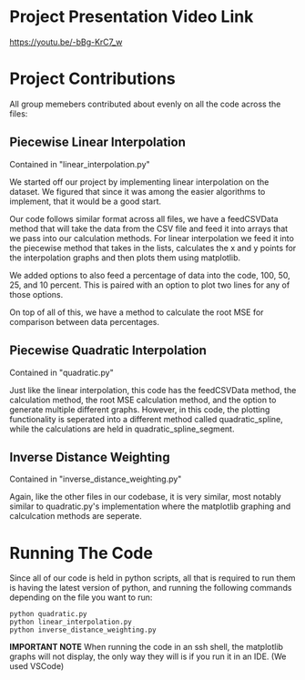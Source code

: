# Project Presentation Video Link
https://youtu.be/-bBg-KrC7_w

# Project Contributions
All group memebers contributed about evenly on all the code across the files:

## Piecewise Linear Interpolation
Contained in "linear_interpolation.py"

We started off our project by implementing linear interpolation on the dataset. We figured that since it was among the easier algorithms to implement, that it would be a good start.

Our code follows similar format across all files, we have a feedCSVData method that will take the data from the CSV file and feed it into arrays that we pass into our calculation methods. For linear interpolation we feed it into the piecewise method that takes in the lists, calculates the x and y points for the interpolation graphs and then plots them using matplotlib.

We added options to also feed a percentage of data into the code, 100, 50, 25, and 10 percent. This is paired with an option to plot two lines for any of those options.

On top of all of this, we have a method to calculate the root MSE for comparison between data percentages.

## Piecewise Quadratic Interpolation
Contained in "quadratic.py"

Just like the linear interpolation, this code has the feedCSVData method, the calculation method, the root MSE calculation method, and the option to generate multiple different graphs. However, in this code, the plotting functionality is seperated into a different method called quadratic_spline, while the calculations are held in quadratic_spline_segment.

## Inverse Distance Weighting
Contained in "inverse_distance_weighting.py"

Again, like the other files in our codebase, it is very similar, most notably similar to quadratic.py's implementation where the matplotlib graphing and calculcation methods are seperate.

# Running The Code
Since all of our code is held in python scripts, all that is required to run them is having the latest version of python, and running the following commands depending on the file you want to run:
```
python quadratic.py
python linear_interpolation.py 
python inverse_distance_weighting.py  
```
**IMPORTANT NOTE** When running the code in an ssh shell, the matplotlib graphs will not display, the only way they will is if you run it in an IDE. (We used VSCode)